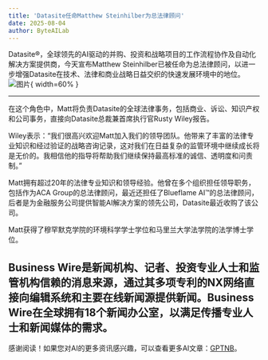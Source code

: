 ```yaml
---
title: 'Datasite任命Matthew Steinhilber为总法律顾问'
date: 2025-08-04
author: ByteAILab
---
```


Datasite®，全球领先的AI驱动的并购、投资和战略项目的工作流程协作及自动化解决方案提供商，今天宣布Matthew Steinhilber已被任命为总法律顾问，以进一步增强Datasite在技术、法律和商业战略日益交织的快速发展环境中的地位。![图片](https://ai-techpark.com/wp-content/uploads/Datasite-Appoints.jpg){ width=60% }

---


在这个角色中，Matt将负责Datasite的全球法律事务，包括商业、诉讼、知识产权和公司事务，直接向Datasite总裁兼首席执行官Rusty Wiley报告。

Wiley表示：“我们很高兴欢迎Matt加入我们的领导团队。他带来了丰富的法律专业知识和经过验证的战略咨询记录，这对我们在日益复杂的监管环境中继续成长将是无价的。我相信他的指导将帮助我们继续保持最高标准的诚信、透明度和问责制。”

Matt拥有超过20年的法律专业知识和领导经验。他曾在多个组织担任领导职务，包括作为ACA Group的总法律顾问，最近还担任了Blueflame AI™的总法律顾问，后者是为金融服务公司提供智能AI解决方案的领先公司，Datasite最近收购了该公司。

Matt获得了穆罕默克学院的环境科学学士学位和马里兰大学法学院的法学博士学位。

Business Wire是新闻机构、记者、投资专业人士和监管机构信赖的消息来源，通过其多项专利的NX网络直接向编辑系统和主要在线新闻源提供新闻。Business Wire在全球拥有18个新闻办公室，以满足传播专业人士和新闻媒体的需求。
---
感谢阅读！如果您对AI的更多资讯感兴趣，可以查看更多AI文章：[GPTNB](https://gptnb.com)。